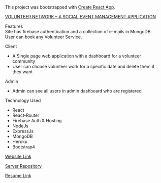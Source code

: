 This project was bootstrapped with [Create React App](https://github.com/facebook/create-react-app).

[VOLUNTEER NETWORK – A SOCIAL EVENT MANAGEMENT APPLICATION](https://github.com/annoydey/Volunteer-Network-Client.git)  

Features   
Site has firebase authentication and a collection of e-mails in MongoDB. User can book any Volunteer Service.

Client 
*	A Single page web application with a dashboard for a volunteer community
* User can choose volunteer work for a specific date and delete them if they want

Admin     
*	Admin can see all users in admin dashboard who are registered  

Technology Used    
* React
* React-Router
* Firebase Auth & Hosting
* NodeJs
* ExpressJs
* MongoDB
* Heroku
* Bootstrap4   

[Website Link](https://volunteer-network-s1.web.app/)    

[Server Repository](https://github.com/annoydey/volunteer-network-server.git)     

[Resume Link](https://drive.google.com/file/d/1jmSUwMqBiAngCEs62cNgkAIyI6z1SwNo/view?usp=sharing)



